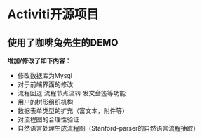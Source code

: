 # Activiti开源项目
**使用了咖啡兔先生的DEMO**  
----
**增加/修改了如下内容：**  
* 修改数据库为Mysql
* 对于前端界面的修改
* 流程回退 流程节点流转 发文会签等功能
* 用户的树形组织机构
* 数据表单类型的扩充（富文本，附件等）
* 对流程图的合理性验证
* 自然语言处理生成流程图（Stanford-parser的自然语言流程抽取）
